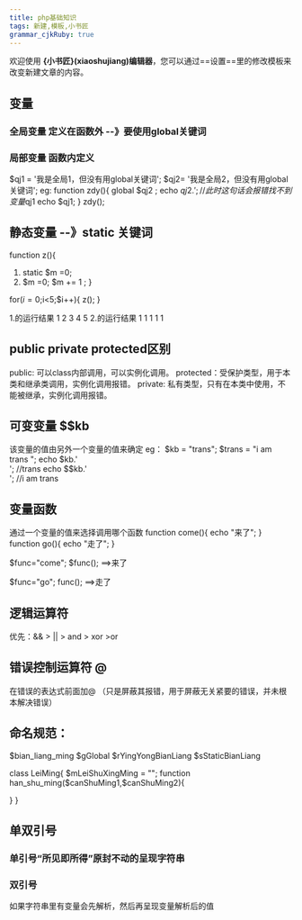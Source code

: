 ```yaml
---
title: php基础知识
tags: 新建,模板,小书匠
grammar_cjkRuby: true
---
```



欢迎使用 **{小书匠}(xiaoshujiang)编辑器**，您可以通过==设置==里的修改模板来改变新建文章的内容。

## 变量
### 全局变量 定义在函数外   --》要使用global关键词
### 局部变量       函数内定义
$qj1 = '我是全局1，但没有用global关键词';
$qj2= '我是全局2，但没有用global关键词';
eg:
function zdy(){
    global $qj2 ;
    echo $qj2.';
//  此时这句话会报错 找不到变量$qj1   echo $qj1;
}
zdy();

## 静态变量  --》static 关键词 
function z(){
   1. static $m =0;
   2. $m =0;
   $m += 1 ;
}

for($i=0;$i<5;$i++){
  z();
}

1.的运行结果 1 2 3 4 5 
2.的运行结果 1 1 1 1 1

## public private protected区别
public:    可以class内部调用，可以实例化调用。
protected：受保护类型，用于本类和继承类调用，实例化调用报错。
private:   私有类型，只有在本类中使用，不能被继承，实例化调用报错。


## 可变变量  $$kb
该变量的值由另外一个变量的值来确定
eg：
$kb = "trans";
$trans = "i am trans ";
echo $kb.'<br>';  //trans
echo $$kb.'<br>'; //i am trans 

## 变量函数
通过一个变量的值来选择调用哪个函数
function come(){
	echo "来了";
}
function go(){
	echo "走了";
}

$func="come";
$func();    ==>来了

$func="go";
func();    ==>走了




## 逻辑运算符
优先：&& > || > and > xor >or


## 错误控制运算符 @
在错误的表达式前面加@ （只是屏蔽其报错，用于屏蔽无关紧要的错误，并未根本解决错误） 


## 命名规范：

$bian_liang_ming
$gGlobal
$rYingYongBianLiang
$sStaticBianLiang

class LeiMing{
   $mLeiShuXingMing = "";
   function han_shu_ming($canShuMing1,$canShuMing2){
	
   }
}


## 单双引号
### 单引号“所见即所得”原封不动的呈现字符串
### 双引号
如果字符串里有变量会先解析，然后再呈现变量解析后的值
